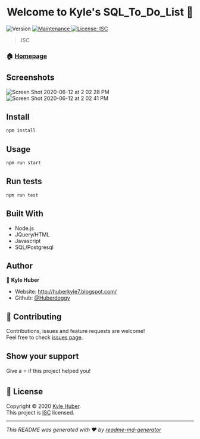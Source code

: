 <h1 align="center">Welcome to Kyle's SQL_To_Do_List 👋</h1>
<p>
  <img alt="Version" src="https://img.shields.io/badge/version-1.0.0-blue.svg?cacheSeconds=2592000" />
  <a href="https://github.com/Huberdoggy/weekend-sql-to-do-list/graphs/commit-activity" target="_blank">
    <img alt="Maintenance" src="https://img.shields.io/badge/Maintained%3F-yes-green.svg" />
  </a>
  <a href="https://github.com/Huberdoggy/SQL_To_Do_List/blob/master/LICENSE.txt" target="_blank">
    <img alt="License: ISC" src="https://img.shields.io/github/license/Huberdoggy/SQL_To_Do_List" />
  </a>
</p>

> ISC

### 🏠 [Homepage](https://github.com/Huberdoggy/SQL_To_Do_List#readme)

## Screenshots
![Screen Shot 2020-06-12 at 2 02 28 PM](https://user-images.githubusercontent.com/16614357/84537606-b1301d80-acb5-11ea-8159-6269ee89fb7c.png)
![Screen Shot 2020-06-12 at 2 02 41 PM](https://user-images.githubusercontent.com/16614357/84537610-b2614a80-acb5-11ea-9a15-db29d6c3703d.png)

## Install

```sh
npm install
```

## Usage

```sh
npm run start
```

## Run tests

```sh
npm run test
```
## Built With
- Node.js
- JQuery/HTML
- Javascript
- SQL/Postgresql

## Author

👤 **Kyle Huber**

* Website: http://huberkyle7.blogspot.com/
* Github: [@Huberdoggy](https://github.com/Huberdoggy)

## 🤝 Contributing

Contributions, issues and feature requests are welcome!<br />Feel free to check [issues page](https://github.com/Huberdoggy/SQL_To_Do_List/issues).

## Show your support

Give a ⭐️ if this project helped you!

## 📝 License

Copyright © 2020 [Kyle Huber](https://github.com/Huberdoggy).<br />
This project is [ISC](https://github.com/Huberdoggy/SQL_To_Do_List/blob/master/LICENSE.txt) licensed.

***
_This README was generated with ❤️ by [readme-md-generator](https://github.com/kefranabg/readme-md-generator)_
